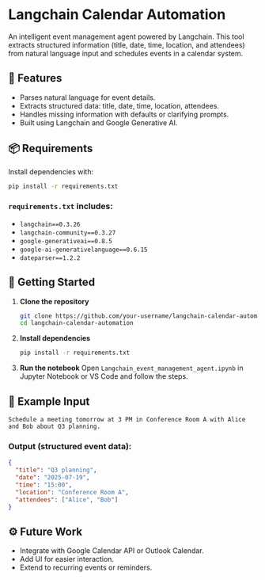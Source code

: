 # Langchain Calendar Automation

An intelligent event management agent powered by Langchain. This tool extracts structured information (title, date, time, location, and attendees) from natural language input and schedules events in a calendar system.

## 🧠 Features

- Parses natural language for event details.
- Extracts structured data: title, date, time, location, attendees.
- Handles missing information with defaults or clarifying prompts.
- Built using Langchain and Google Generative AI.

## 📦 Requirements

Install dependencies with:

```bash
pip install -r requirements.txt
```

### `requirements.txt` includes:
- `langchain==0.3.26`
- `langchain-community==0.3.27`
- `google-generativeai==0.8.5`
- `google-ai-generativelanguage==0.6.15`
- `dateparser==1.2.2`

## 🚀 Getting Started

1. **Clone the repository**
   ```bash
   git clone https://github.com/your-username/langchain-calendar-automation.git
   cd langchain-calendar-automation
   ```

2. **Install dependencies**
   ```bash
   pip install -r requirements.txt
   ```

3. **Run the notebook**
   Open `Langchain_event_management_agent.ipynb` in Jupyter Notebook or VS Code and follow the steps.

## 📝 Example Input

```text
Schedule a meeting tomorrow at 3 PM in Conference Room A with Alice and Bob about Q3 planning.
```

### Output (structured event data):
```json
{
  "title": "Q3 planning",
  "date": "2025-07-19",
  "time": "15:00",
  "location": "Conference Room A",
  "attendees": ["Alice", "Bob"]
}
```

## ⚙️ Future Work

- Integrate with Google Calendar API or Outlook Calendar.
- Add UI for easier interaction.
- Extend to recurring events or reminders.
